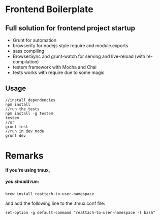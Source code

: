 # Frontend Boilerplate

## Full solution for frontend project startup
* Grunt for automation
* browserify for nodejs style require and module.exports
* sass compiling
* BrowserSync and grunt-watch for serving and live-reload (with re-compilation)
* testem framework with Mocha and Chai  
* tests works with require due to some magic

## Usage
    
    //install dependencies
    npm install
    //run the tests
    npm install -g testem
    testem
    //or
    grunt test
    //run in dev mode
    grunt dev

# Remarks
#### If you're using tmux, 
##### you should run:

    brew install reattach-to-user-namespace

and add the following line to the .tmux.conf file:

    set-option -g default-command "reattach-to-user-namespace -l bash"
